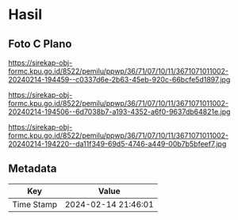# Hasil

## Foto C Plano

https://sirekap-obj-formc.kpu.go.id/8522/pemilu/ppwp/36/71/07/10/11/3671071011002-20240214-194459--c0337d6e-2b63-45eb-920c-66bcfe5d1897.jpg

https://sirekap-obj-formc.kpu.go.id/8522/pemilu/ppwp/36/71/07/10/11/3671071011002-20240214-194506--6d7038b7-a193-4352-a6f0-9637db64821e.jpg

https://sirekap-obj-formc.kpu.go.id/8522/pemilu/ppwp/36/71/07/10/11/3671071011002-20240214-194220--da11f349-69d5-4746-a449-00b7b5bfeef7.jpg


## Metadata

| Key        | Value               |
| ---------- | ------------------- |
| Time Stamp | 2024-02-14 21:46:01 |



